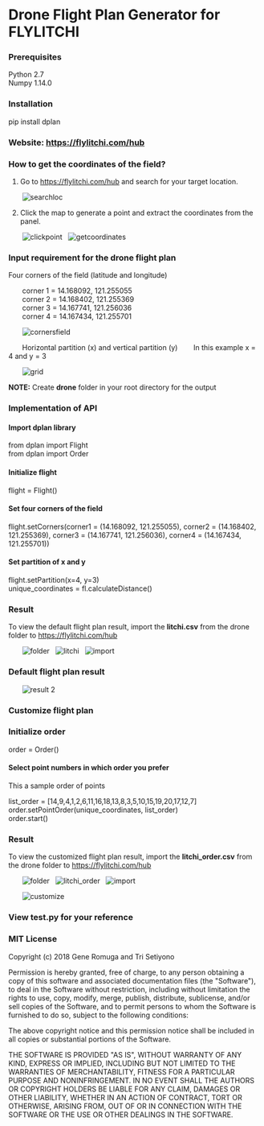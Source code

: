 # Drone Flight Plan Generator for FLYLITCHI

### Prerequisites
Python 2.7 <br>
Numpy 1.14.0

### Installation
pip install dplan

### Website: https://flylitchi.com/hub <br>

### How to get the coordinates of the field?

1) Go to https://flylitchi.com/hub and search for your target location.

&nbsp;&nbsp;&nbsp;&nbsp;&nbsp;&nbsp;&nbsp;![searchloc](https://user-images.githubusercontent.com/11206290/35094779-49996776-fc81-11e7-9fd8-58c0b42da73a.png)

2) Click the map to generate a point and extract the coordinates from the panel.

&nbsp;&nbsp;&nbsp;&nbsp;&nbsp;&nbsp;&nbsp;![clickpoint](https://user-images.githubusercontent.com/11206290/35095296-eb475ac8-fc82-11e7-82b4-5e487dc3dba2.png) &nbsp;&nbsp;![getcoordinates](https://user-images.githubusercontent.com/11206290/35095469-88463588-fc83-11e7-8c18-3bac2fe029ac.png)

### Input requirement for the drone flight plan

Four corners of the field (latitude and longitude)

&nbsp;&nbsp;&nbsp;&nbsp;&nbsp;&nbsp;&nbsp;corner 1 = 14.168092, 121.255055 <br>
&nbsp;&nbsp;&nbsp;&nbsp;&nbsp;&nbsp;&nbsp;corner 2 = 14.168402, 121.255369 <br>
&nbsp;&nbsp;&nbsp;&nbsp;&nbsp;&nbsp;&nbsp;corner 3 = 14.167741, 121.256036 <br>
&nbsp;&nbsp;&nbsp;&nbsp;&nbsp;&nbsp;&nbsp;corner 4 = 14.167434, 121.255701 <br>

&nbsp;&nbsp;&nbsp;&nbsp;&nbsp;&nbsp;&nbsp;![cornersfield](https://user-images.githubusercontent.com/11206290/35095787-c8142c64-fc84-11e7-878a-c2cea96d57d5.png)

&nbsp;&nbsp;&nbsp;&nbsp;&nbsp;&nbsp;&nbsp;Horizontal partition (x) and vertical partition (y)
&nbsp;&nbsp;&nbsp;&nbsp;&nbsp;&nbsp;&nbsp;In this example x = 4 and y = 3

&nbsp;&nbsp;&nbsp;&nbsp;&nbsp;&nbsp;&nbsp;![grid](https://user-images.githubusercontent.com/11206290/35096465-48f8539e-fc87-11e7-9337-4265b4d68343.png)

<b>NOTE:</b> Create <b>drone</b> folder in your root directory for the output

### Implementation of API

#### Import dplan library 
from dplan import Flight <br>
from dplan import Order <br>

#### Initialize flight 
flight = Flight()

#### Set four corners of the field
flight.setCorners(corner1 = (14.168092, 121.255055),
				  corner2 = (14.168402, 121.255369),
				  corner3 = (14.167741, 121.256036),
				  corner4 = (14.167434, 121.255701))
          
#### Set partition of x and y
flight.setPartition(x=4, y=3) <br>
unique_coordinates = fl.calculateDistance()
          
### Result 
To view the default flight plan result, import the <b>litchi.csv</b> from the </b>drone</b> folder to https://flylitchi.com/hub

&nbsp;&nbsp;&nbsp;&nbsp;&nbsp;&nbsp;&nbsp;![folder](https://user-images.githubusercontent.com/11206290/35097591-bb2ac4e8-fc8b-11e7-915c-9d71b1f407c4.png) &nbsp;&nbsp;![litchi](https://user-images.githubusercontent.com/11206290/35097596-bebeb72c-fc8b-11e7-863d-545213892d8f.png) &nbsp;&nbsp;![import](https://user-images.githubusercontent.com/11206290/35097669-18067946-fc8c-11e7-8b8e-940b834a310b.png)

### Default flight plan result

&nbsp;&nbsp;&nbsp;&nbsp;&nbsp;&nbsp;&nbsp;![result 2](https://user-images.githubusercontent.com/11206290/35098286-849d7508-fc8e-11e7-9e09-31f95b10e775.png)

### Customize flight plan

### Initialize order
order = Order()

#### Select point numbers in which order you prefer 
This a sample order of points <br>

list_order = [14,9,4,1,2,6,11,16,18,13,8,3,5,10,15,19,20,17,12,7] <br>
order.setPointOrder(unique_coordinates, list_order)<br>
order.start() <br>

### Result 
To view the customized flight plan result, import the <b>litchi_order.csv</b> from the </b>drone</b> folder to https://flylitchi.com/hub

&nbsp;&nbsp;&nbsp;&nbsp;&nbsp;&nbsp;&nbsp;![folder](https://user-images.githubusercontent.com/11206290/35097591-bb2ac4e8-fc8b-11e7-915c-9d71b1f407c4.png) &nbsp;&nbsp;![litchi_order](https://user-images.githubusercontent.com/11206290/35098558-9e553002-fc8f-11e7-98aa-1cefc6330d7b.png) &nbsp;&nbsp;![import](https://user-images.githubusercontent.com/11206290/35097669-18067946-fc8c-11e7-8b8e-940b834a310b.png)

&nbsp;&nbsp;&nbsp;&nbsp;&nbsp;&nbsp;&nbsp;![customize](https://user-images.githubusercontent.com/11206290/35098596-d3fef206-fc8f-11e7-8f5c-8e49b80d7608.png)

### View test.py for your reference  


### MIT License

Copyright (c) 2018 Gene Romuga and Tri Setiyono

Permission is hereby granted, free of charge, to any person obtaining a copy of this software and associated documentation files (the "Software"), to deal in the Software without restriction, including without limitation the rights to use, copy, modify, merge, publish, distribute, sublicense, and/or sell copies of the Software, and to permit persons to whom the Software is furnished to do so, subject to the following conditions:

The above copyright notice and this permission notice shall be included in all copies or substantial portions of the Software.

THE SOFTWARE IS PROVIDED "AS IS", WITHOUT WARRANTY OF ANY KIND, EXPRESS OR IMPLIED, INCLUDING BUT NOT LIMITED TO THE WARRANTIES OF MERCHANTABILITY, FITNESS FOR A PARTICULAR PURPOSE AND NONINFRINGEMENT. IN NO EVENT SHALL THE AUTHORS OR COPYRIGHT HOLDERS BE LIABLE FOR ANY CLAIM, DAMAGES OR OTHER LIABILITY, WHETHER IN AN ACTION OF CONTRACT, TORT OR OTHERWISE, ARISING FROM, OUT OF OR IN CONNECTION WITH THE SOFTWARE OR THE USE OR OTHER DEALINGS IN THE SOFTWARE.
